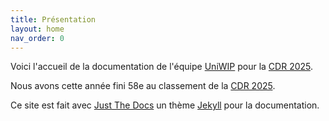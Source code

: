 ```yaml
---
title: Présentation
layout: home
nav_order: 0
---
```


Voici l'accueil de la documentation de l'équipe [UniWIP] pour la [CDR 2025].

Nous avons cette année fini 58e au classement de la [CDR 2025].

Ce site est fait avec [Just The Docs] un thème [Jekyll] pour la documentation.


[UniWIP]: https://github.com/orgs/Unimakers/teams/uniwip
[CDR 2025]: https://www.coupederobotique.fr/edition-2025/
[Just The Docs]: https://just-the-docs.com/
[Jekyll]: https://jekyllrb.com

